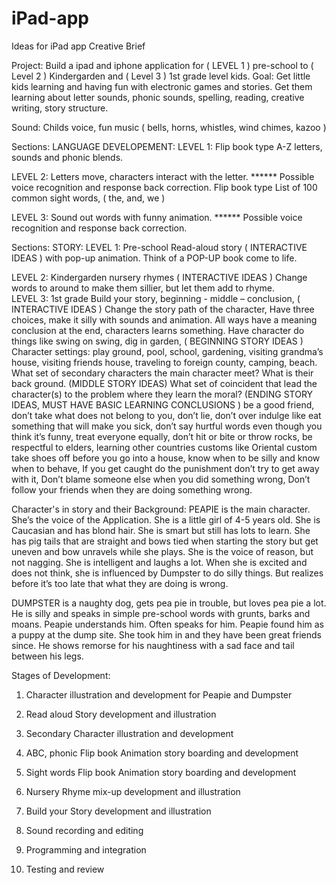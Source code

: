 # iPad-app
Ideas for iPad app
Creative Brief
 
Project:
Build a ipad and iphone application for ( LEVEL 1 ) pre-school to  ( Level 2 ) Kindergarden and ( Level 3 ) 1st grade level kids. 
Goal:
Get little kids learning and having fun with electronic games and stories. Get them learning about letter sounds, phonic sounds, spelling, reading, creative writing, story structure.
 
Sound: Childs voice, fun music ( bells, horns, whistles, wind chimes, kazoo )
 
Sections:
LANGUAGE DEVELOPEMENT:
LEVEL 1: Flip book type A-Z letters, sounds and phonic blends. 

LEVEL 2: Letters move, characters interact with the letter. ****** Possible voice recognition and response back correction.
Flip book type List of 100 common sight words, ( the, and, we ) 

LEVEL 3: Sound out words with funny animation. ****** Possible voice recognition and response back correction.
 
Sections:
STORY:
LEVEL 1: Pre-school Read-aloud story 
( INTERACTIVE IDEAS ) with pop-up animation. Think of a POP-UP book come to life.
 
LEVEL 2: Kindergarden nursery rhymes 
( INTERACTIVE IDEAS ) Change words to around to make them sillier, but let them add to rhyme.                                                                     
LEVEL 3: 1st grade Build your story, beginning - middle – conclusion,
( INTERACTIVE IDEAS )  Change the story path of the character, Have three choices, make it silly with sounds and animation. All ways have a meaning conclusion at the end, characters learns something. Have character do things like swing on swing, dig in garden, 
( BEGINNING STORY IDEAS ) Character settings: play ground, pool, school, gardening, visiting grandma’s house, visiting friends house, traveling to foreign county, camping, beach. What set of secondary characters the main character meet? What is their back ground.
(MIDDLE STORY IDEAS) What set of coincident that lead the character(s) to the problem where they learn the moral?
(ENDING STORY IDEAS, MUST HAVE BASIC LEARNING CONCLUSIONS ) be a good friend, don’t take what does not belong to you, don’t lie, don’t over indulge like eat something that will make you sick, don’t say hurtful words even though you think it’s funny, treat everyone equally, don’t hit or bite or throw rocks, be respectful to elders, learning other countries customs like Oriental custom take shoes off before you go into a house, know when to be silly and know when to behave, If you get caught do the punishment don’t try to get away with it, Don’t blame someone else when you did something wrong, Don’t  follow your friends when they are doing something wrong.
 
Character's in story and their Background:
PEAPIE is the main character. She’s the voice of the Application. She is a little girl of 4-5 years old. She is Caucasian and has blond hair. She is smart but still has lots to learn. She has pig tails that are straight and bows tied when starting the story but get uneven and bow unravels while she plays. She is the voice of reason, but not nagging. She is intelligent and laughs a lot. When she is excited and does not think, she is influenced by Dumpster to do silly things. But realizes before it’s too late that what they are doing is wrong.
 
DUMPSTER is a naughty dog, gets pea pie in trouble, but loves pea pie a lot. He is silly and speaks in simple pre-school words with grunts, barks and moans. Peapie understands him. Often speaks for him. Peapie found him as a puppy at the dump site. She took him in and they have been great friends since. He shows remorse for his naughtiness with a sad face and tail between his legs.
 
Stages of Development:

1. Character illustration and development for Peapie and Dumpster
 
2. Read aloud Story development and illustration
 
3. Secondary Character illustration and development
 
4. ABC, phonic Flip book Animation story boarding and development
 
5. Sight words Flip book Animation story boarding and development
 
6. Nursery Rhyme mix-up development and illustration
 
7. Build your Story development and illustration
 
8. Sound recording and editing
 
9. Programming and integration
 
10. Testing and review

